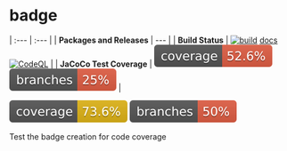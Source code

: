 # badge

 | :--- | :--- |
 | __Packages and Releases__ | --- |
 | __Build Status__ | [![build](https://github.com/nunompassos/badge/workflows/java-katas-test/badge.svg)](https://github.com/nunompassos/badge/actions/workflows/java-katas-test.yml) [docs](https://github.com/nunompassos/badge/workflows/docs/badge.svg) [![CodeQL](https://github.com/nunompassos/badge/actions/workflows/codeql-analysis.yml/badge.svg)](https://github.com/nunompassos/badge/actions/workflows/codeql-analysis.yml) |
 | __JaCoCo Test Coverage__ | [![coverage](https://raw.githubusercontent.com/nunompassos/badge/badges/jacoco.svg)](https://github.com/nunompassos/badge/actions/workflows/build.yml) [![branches coverage](https://raw.githubusercontent.com/nunompassos/badge/badges/branches.svg)](https://github.com/nunompassos/badge/actions/workflows/build.yml) |

![Coverage](.github/badges/jacoco.svg)
![Branches](.github/badges/branches.svg)

Test the badge creation for code coverage
